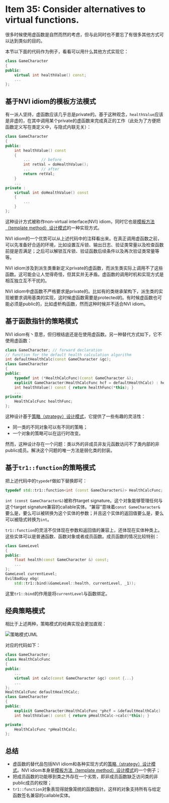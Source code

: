 # Item 35: Consider alternatives to virtual functions.

很多时候使用虚函数是自然而然的考虑，但与此同时也不要忘了有很多其他方式可以达到类似的目的。

本节以下面的代码作为例子，看看可以用什么其他方式实现它：

```cpp
class GameCharacter
{
public:
    virtual int healthValue() const;
    ...
};
```

## 基于NVI idiom的模板方法模式

有一派人坚持，虚函数应该几乎总是private的。基于这种观念，`healthValue`应该是非虚的，在其中调用某个private的虚函数来完成真正的工作（此处为了方便把函数定义写在类定义中，与隐式内联无关）：

```cpp
class GameCharacter
{
public:
    int healthValue() const
    {
        ...     // before
        int retVal = doHealthValue();
        ...     // after
        return retVal;
    }
    ...
private :
    virtual int doHealthValue() const
    {
        ...
    }
};
```

这种设计方式被称作non-virtual interface(NVI) idiom，同时它也是[模板方法（template method）设计模式](https://refactoringguru.cn/design-patterns/template-method)的一种实现方式。

NVI idiom的一个优势可以从上述代码中的注释看出来。在真正调用虚函数之前，可以先准备好合适的环境，比如设置互斥锁、输出日志、验证类常量以及检查函数前提是否满足；之后可以解锁互斥锁、验证函数后续条件以及再次验证类常量等等。

NVI idiom涉及到派生类重新定义private的虚函数，而派生类实际上调用不了这些函数。这可能会让人觉得奇怪，但其实并无矛盾。虚函数的调用时机和实现方式是相互独立互不干扰的。

NVI idiom中虚函数不严格要求是private的。比如有的类继承架构下，派生类的实现被要求调用基类的实现，这时候虚函数需要是protected的。有时候虚函数也可能必须是public的，比如虚析构函数，然而这种时候并不适合NVI idiom。

## 基于函数指针的策略模式

NVI idiom有丶意思，但归根结底还是在使用虚函数。另一种替代方式如下，它不使用虚函数：

```cpp
class GameCharacter; // forward declaration
// function for the default health calculation algorithm
int defaultHealthCalc(const GameCharacter &gc);
class GameCharacter
{
public:
    typedef int (*HealthCalcFunc)(const GameCharacter &);
    explicit GameCharacter(HealthCalcFunc hcf = defaultHealthCalc) : healthFunc(hcf) {}
    int healthValue() const { return healthFunc(*this); }
    ...
private:
    HealthCalcFunc healthFunc;
};
```

这种设计基于[策略（strategy）设计模式](https://refactoringguru.cn/design-patterns/strategy)，它提供了一些有趣的灵活性：

- 同一类的不同对象可以有不同的策略；
- 一个对象的策略可以在运行时改变。

然而，这种设计存在一个问题：类以外的非成员非友元函数访问不了类内部的非public成员。解决这个问题的唯一方法是弱化类的封装。

## 基于`tr1::function`的策略模式

把上述代码中的`typedef`做如下替换即可：

```cpp
typedef std::tr1::function<int (const GameCharacter&)> HealthCalcFunc;
```

`int (const GameCharacter&)`被称作target signature。这个对象能够管理任何与这个target signature兼容的callable实体。“兼容”意味着`const GameCharacter&`要么是，要么可以被转换为这个实体的参数；并且这个实体的返回值要么是，要么可以被隐式转换为`int`。

`tr1::function`的灵活不仅体现在参数和返回值的兼容上，还体现在实体种类上。这些实体可以是普通函数、函数对象或者成员函数。成员函数的情况比较特别：

```cpp
class GameLevel
{
public:
    float health(const GameCharacter &) const;
    ...
};
GameLevel currentLevel;
EvilBadGuy ebg(
    std::tr1::bind(&GameLevel::health, currentLevel, _1));
```

这里`tr1::bind`的作用是将`currentLevel`与函数绑定。

## 经典策略模式

相比于上述两种，策略模式的经典实现会更加直观：

![策略模式UML](https://refactoringguru.cn/images/patterns/diagrams/strategy/structure-2x.png)

对应的代码如下：

```cpp
class GameCharacter;
class HealthCalcFunc
{
public:
    ...
    virtual int calc(const GameCharacter &gc) const {...}
    ...
};
HealthCalcFunc defaultHealthCalc;
class GameCharacter
{
public:
    explicit GameCharacter(HealthCalcFunc *phcf = &defaultHealthCalc) : pHealthCalc(phcf) {}
    int healthValue() const { return pHealthCalc->calc(*this); }

private:
    HealthCalcFunc *pHealthCalc;
};
```

## 总结

- 虚函数的替代品包括NVI idiom和各种实现方式的[策略（strategy）设计模式](https://refactoringguru.cn/design-patterns/strategy)。NVI idiom本身是[模板方法（template method）设计模式](https://refactoringguru.cn/design-patterns/template-method)的一个例子；
- 把成员函数的功能移到类之外存在一个劣势，即非成员函数缺乏访问类的非public成员的权限；
- `tr1::function`对象表现得就像笼统的函数指针。这样的对象支持所有与给定函数签名兼容的callable实体。

